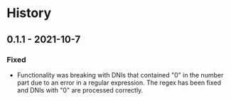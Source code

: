 # History

## 0.1.1 - 2021-10-7

### Fixed 
- Functionality was breaking with DNIs that contained "0" in the number part
  due to an error in a regular expression. The regex has been fixed and DNIs
  with "0" are processed correctly.
